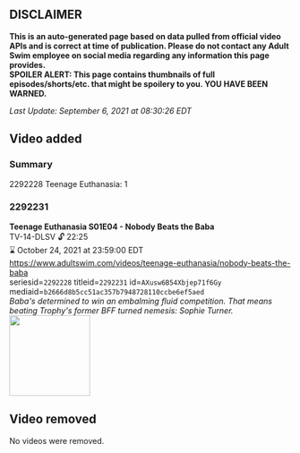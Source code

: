## DISCLAIMER
**This is an auto-generated page based on data pulled from official video APIs and is correct at time of publication. Please do not contact any Adult Swim employee on social media regarding any information this page provides.**  
**SPOILER ALERT: This page contains thumbnails of full episodes/shorts/etc. that might be spoilery to you. YOU HAVE BEEN WARNED.**  

_Last Update: September 6, 2021 at 08:30:26 EDT_
## Video added
### Summary
2292228 Teenage Euthanasia: 1  
### 2292231
**Teenage Euthanasia S01E04 - Nobody Beats the Baba**  
TV-14-DLSV 🔓 22:25  
⌛ October 24, 2021 at 23:59:00 EDT  
https://www.adultswim.com/videos/teenage-euthanasia/nobody-beats-the-baba  
seriesid=`2292228` titleid=`2292231` id=`AXusw6B54Xbjep71f6Gy` mediaid=`b2666d8b5cc51ac357b7948728110ccbe6ef5aed`  
_Baba's determined to win an embalming fluid competition. That means beating Trophy's former BFF turned nemesis: Sophie Turner._  
<a href="https://media.cdn.adultswim.com/uploads/20210903/thumbnails/2_21931344444-TeenageEuthanasia_103_NobodyBeatsTheBaba.png"><img src="https://media.cdn.adultswim.com/uploads/20210903/thumbnails/2_21931344444-TeenageEuthanasia_103_NobodyBeatsTheBaba.png" height="144px" /></a>
## Video removed
No videos were removed.  
